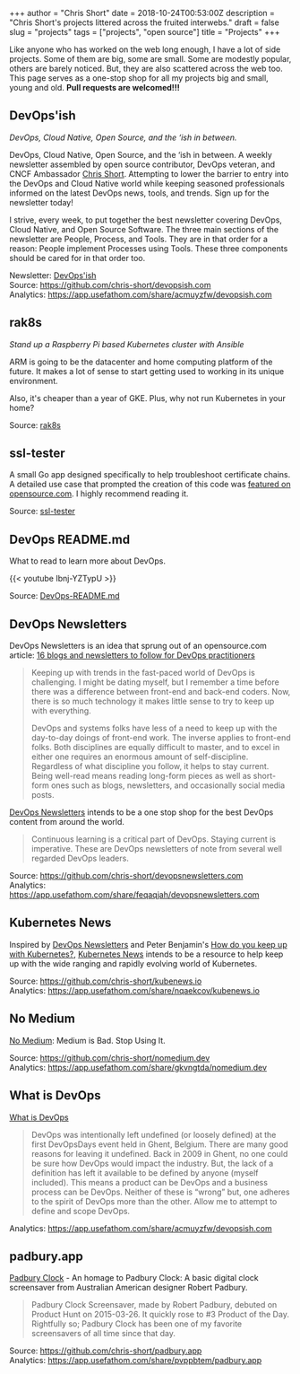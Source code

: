 +++
author = "Chris Short"
date = 2018-10-24T00:53:00Z
description = "Chris Short's projects littered across the fruited interwebs."
draft = false
slug = "projects"
tags = ["projects", "open source"]
title = "Projects"
+++

Like anyone who has worked on the web long enough, I have a lot of side projects. Some of them are big, some are small. Some are modestly popular, others are barely noticed. But, they are also scattered across the web too. This page serves as a one-stop shop for all my projects big and small, young and old. **Pull requests are welcomed!!!**

## DevOps'ish

*DevOps, Cloud Native, Open Source, and the ‘ish in between.*

DevOps, Cloud Native, Open Source, and the ‘ish in between. A weekly newsletter assembled by open source contributor, DevOps veteran, and CNCF Ambassador [Chris Short](https://chrisshort.net/). Attempting to lower the barrier to entry into the DevOps and Cloud Native world while keeping seasoned professionals informed on the latest DevOps news, tools, and trends. Sign up for the newsletter today!

I strive, every week, to put together the best newsletter covering DevOps, Cloud Native, and Open Source Software. The three main sections of the newsletter are People, Process, and Tools. They are in that order for a reason: People implement Processes using Tools. These three components should be cared for in that order too.

Newsletter: [DevOps'ish](https://devopsish.com)  
Source: <https://github.com/chris-short/devopsish.com>  
Analytics: <https://app.usefathom.com/share/acmuyzfw/devopsish.com>

## rak8s

*Stand up a Raspberry Pi based Kubernetes cluster with Ansible*

ARM is going to be the datacenter and home computing platform of the future. It makes a lot of sense to start getting used to working in its unique environment.

Also, it's cheaper than a year of GKE. Plus, why not run Kubernetes in your home?

Source: [rak8s](https://github.com/rak8s/)

## ssl-tester

A small Go app designed specifically to help troubleshoot certificate chains. A detailed use case that prompted the creation of this code was [featured on opensource.com](https://opensource.com/article/17/4/testing-certificate-chains-34-line-go-program). I highly recommend reading it.

Source: [ssl-tester](https://github.com/chris-short/ssl-tester)

## DevOps README.md

What to read to learn more about DevOps.

{{< youtube Ibnj-YZTypU >}}

Source: [DevOps-README.md](https://github.com/chris-short/DevOps-README.md)

## DevOps Newsletters

DevOps Newsletters is an idea that sprung out of an opensource.com article: [16 blogs and newsletters to follow for DevOps practitioners](https://opensource.com/article/18/6/devops-blogs-newsletters-follow)

> Keeping up with trends in the fast-paced world of DevOps is challenging. I might be dating myself, but I remember a time before there was a difference between front-end and back-end coders. Now, there is so much technology it makes little sense to try to keep up with everything.
> 
> DevOps and systems folks have less of a need to keep up with the day-to-day doings of front-end work. The inverse applies to front-end folks. Both disciplines are equally difficult to master, and to excel in either one requires an enormous amount of self-discipline. Regardless of what discipline you follow, it helps to stay current. Being well-read means reading long-form pieces as well as short-form ones such as blogs, newsletters, and occasionally social media posts.

[DevOps Newsletters](https://devopsnewsletters.com/) intends to be a one stop shop for the best DevOps content from around the world.

> Continuous learning is a critical part of DevOps. Staying current is imperative. These are DevOps newsletters of note from several well regarded DevOps leaders.

Source: <https://github.com/chris-short/devopsnewsletters.com>  
Analytics: <https://app.usefathom.com/share/feqaqjah/devopsnewsletters.com>

## Kubernetes News

Inspired by [DevOps Newsletters](https://devopsnewsletters.com/) and Peter Benjamin's [How do you keep up with Kubernetes?](https://dev.to/petermbenjamin/how-do-you-keep-up-with-kubernetes-2209), [Kubernetes News](https://kubenews.io/) intends to be a resource to help keep up with the wide ranging and rapidly evolving world of Kubernetes.

Source: <https://github.com/chris-short/kubenews.io>  
Analytics: <https://app.usefathom.com/share/nqaekcov/kubenews.io>

## No Medium

[No Medium](https://nomedium.dev): Medium is Bad. Stop Using It.

Source: <https://github.com/chris-short/nomedium.dev>  
Analytics: <https://app.usefathom.com/share/gkvngtda/nomedium.dev>

## What is DevOps

[What is DevOps](https://devopsish.com/what-is-devops/)

> DevOps was intentionally left undefined (or loosely defined) at the first DevOpsDays event held in Ghent, Belgium. There are many good reasons for leaving it undefined. Back in 2009 in Ghent, no one could be sure how DevOps would impact the industry. But, the lack of a definition has left it available to be defined by anyone (myself included). This means a product can be DevOps and a business process can be DevOps. Neither of these is “wrong” but, one adheres to the spirit of DevOps more than the other. Allow me to attempt to define and scope DevOps.

Analytics: <https://app.usefathom.com/share/acmuyzfw/devopsish.com>

## padbury.app

[Padbury Clock](https://padbury.app/) - An homage to Padbury Clock: A basic digital clock screensaver from Australian American designer Robert Padbury.

> Padbury Clock Screensaver, made by Robert Padbury, debuted on Product Hunt on 2015-03-26. It quickly rose to #3 Product of the Day. Rightfully so; Padbury Clock has been one of my favorite screensavers of all time since that day.

Source: <https://github.com/chris-short/padbury.app>  
Analytics: <https://app.usefathom.com/share/pvppbtem/padbury.app>

